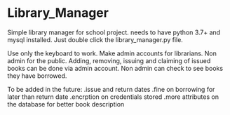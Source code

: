 # Library_Manager

Simple library manager for school project. needs to have python 3.7+ and mysql installed. Just double click the library_manager.py file.

Use only the keyboard to work. Make admin accounts for librarians. Non admin for the public. Adding, removing, issuing and claiming of issued books can be done via admin account. Non admin can check to see books they have borrowed.

To be added in the future:
.issue and return dates
.fine on borrowing for later than return date
.encrption on credentials stored
.more attributes on the database for better book description
